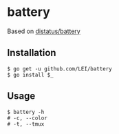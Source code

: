 # battery

Based on [distatus/battery](https://github.com/distatus/battery)

## Installation

    $ go get -u github.com/LEI/battery
    $ go install $_

## Usage

    $ battery -h
    # -c, --color
    # -t, --tmux
